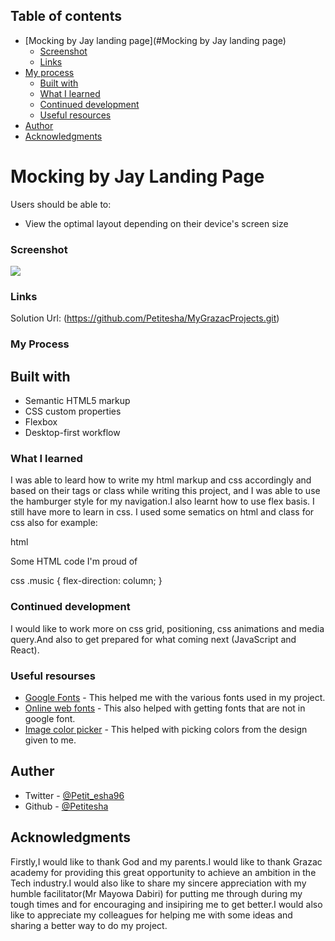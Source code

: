 ## Table of contents

- [Mocking by Jay landing page](#Mocking by Jay landing page)
  - [Screenshot](#screenshot)
  - [Links](#links)
- [My process](#my-process)
  - [Built with](#built-with)
  - [What I learned](#what-i-learned)
  - [Continued development](#continued-development)
  - [Useful resources](#useful-resources)
- [Author](#author)
- [Acknowledgments](#acknowledgments)

# Mocking by Jay Landing Page

Users should be able to:

- View the optimal layout depending on their device's screen size

### Screenshot

![](./Design/MyProjectscreenshot.jpeg)

### Links

Solution Url: (https://github.com/Petitesha/MyGrazacProjects.git)

### My Process

## Built with

- Semantic HTML5 markup
- CSS custom properties
- Flexbox
- Desktop-first workflow

### What I learned

I was able to leard how to write my html markup and css accordingly and based on their tags or class while writing this project, and I was able to use the hamburger style for my navigation.I also learnt how to use flex basis. I still have more to learn in css. I used some sematics on html and class for css also for example:

html
<section>Some HTML code I'm proud of</section>


css
.music {
  flex-direction: column;
}

### Continued development

I would like to work more on css grid, positioning, css animations and media query.And also to get prepared for what coming next (JavaScript and React).

### Useful resourses

- [Google Fonts](https://www.fonts.google.com) - This helped me with the various fonts used in my project.
- [Online web fonts](https://www.onlinewebfonts.com) - This also helped with getting fonts that are not in google font.
- [Image color picker](https://www.imagecolorpicker.com) - This helped with picking colors from the design given to me.

## Auther

- Twitter - [@Petit_esha96](https://www.twitter.com/Petit_esha96)
- Github - [@Petitesha](https://www.github.com/Petitesha)


## Acknowledgments
 Firstly,I would like to thank God and my parents.I would like to thank Grazac academy for providing this great opportunity to achieve an ambition in the Tech industry.I would also like to share my sincere appreciation with my humble facilitator(Mr Mayowa Dabiri) for putting me through during my tough times and for encouraging and insipiring me to get better.I would also like to appreciate my colleagues for helping me with some ideas and sharing a better way to do my project.



